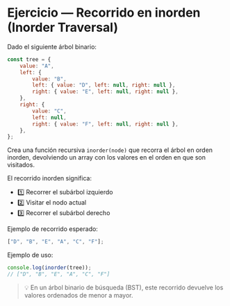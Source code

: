 # Ejercicio — Recorrido en inorden (Inorder Traversal)

Dado el siguiente árbol binario:

```js
const tree = {
	value: "A",
	left: {
		value: "B",
		left: { value: "D", left: null, right: null },
		right: { value: "E", left: null, right: null },
	},
	right: {
		value: "C",
		left: null,
		right: { value: "F", left: null, right: null },
	},
};
```

Crea una función recursiva `inorder(node)` que recorra el árbol en orden inorden, devolviendo un array con los valores en el orden en que son visitados.

El recorrido inorden significa:

-   1️⃣ Recorrer el subárbol izquierdo
-   2️⃣ Visitar el nodo actual
-   3️⃣ Recorrer el subárbol derecho

Ejemplo de recorrido esperado:

```js
["D", "B", "E", "A", "C", "F"];
```

Ejemplo de uso:

```js
console.log(inorder(tree));
// ["D", "B", "E", "A", "C", "F"]
```

> 💡 En un árbol binario de búsqueda (BST), este recorrido devuelve los valores ordenados de menor a mayor.
